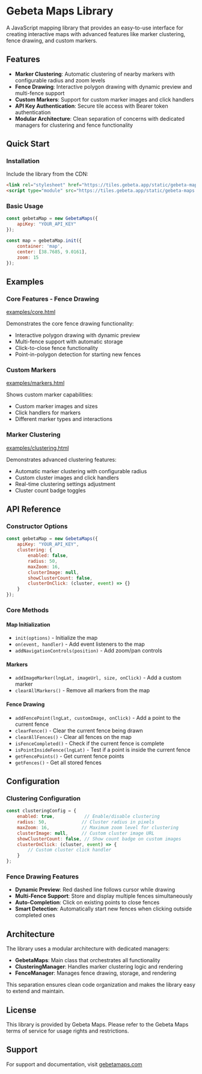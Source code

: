 # Gebeta Maps Library

A JavaScript mapping library that provides an easy-to-use interface for creating interactive maps with advanced features like marker clustering, fence drawing, and custom markers.

## Features

- **Marker Clustering**: Automatic clustering of nearby markers with configurable radius and zoom levels
- **Fence Drawing**: Interactive polygon drawing with dynamic preview and multi-fence support
- **Custom Markers**: Support for custom marker images and click handlers
- **API Key Authentication**: Secure tile access with Bearer token authentication
- **Modular Architecture**: Clean separation of concerns with dedicated managers for clustering and fence functionality

## Quick Start

### Installation

Include the library from the CDN:

```html
<link rel="stylesheet" href="https://tiles.gebeta.app/static/gebeta-maps-lib.css" />
<script type="module" src="https://tiles.gebeta.app/static/gebeta-maps.umd.js"></script>
```

### Basic Usage

```javascript
const gebetaMap = new GebetaMaps({ 
    apiKey: "YOUR_API_KEY" 
});

const map = gebetaMap.init({
    container: 'map',
    center: [38.7685, 9.0161],
    zoom: 15
});
```

## Examples

### Core Features - Fence Drawing
[examples/core.html](examples/core.html)

Demonstrates the core fence drawing functionality:
- Interactive polygon drawing with dynamic preview
- Multi-fence support with automatic storage
- Click-to-close fence functionality
- Point-in-polygon detection for starting new fences

### Custom Markers
[examples/markers.html](examples/markers.html)

Shows custom marker capabilities:
- Custom marker images and sizes
- Click handlers for markers
- Different marker types and interactions

### Marker Clustering
[examples/clustering.html](examples/clustering.html)

Demonstrates advanced clustering features:
- Automatic marker clustering with configurable radius
- Custom cluster images and click handlers
- Real-time clustering settings adjustment
- Cluster count badge toggles

## API Reference

### Constructor Options

```javascript
const gebetaMap = new GebetaMaps({
    apiKey: "YOUR_API_KEY",
    clustering: {
        enabled: false,
        radius: 50,
        maxZoom: 16,
        clusterImage: null,
        showClusterCount: false,
        clusterOnClick: (cluster, event) => {}
    }
});
```

### Core Methods

#### Map Initialization
- `init(options)` - Initialize the map
- `on(event, handler)` - Add event listeners to the map
- `addNavigationControls(position)` - Add zoom/pan controls

#### Markers
- `addImageMarker(lngLat, imageUrl, size, onClick)` - Add a custom marker
- `clearAllMarkers()` - Remove all markers from the map

#### Fence Drawing
- `addFencePoint(lngLat, customImage, onClick)` - Add a point to the current fence
- `clearFence()` - Clear the current fence being drawn
- `clearAllFences()` - Clear all fences on the map
- `isFenceCompleted()` - Check if the current fence is complete
- `isPointInsideFence(lngLat)` - Test if a point is inside the current fence
- `getFencePoints()` - Get current fence points
- `getFences()` - Get all stored fences

## Configuration

### Clustering Configuration

```javascript
const clusteringConfig = {
    enabled: true,           // Enable/disable clustering
    radius: 50,             // Cluster radius in pixels
    maxZoom: 16,            // Maximum zoom level for clustering
    clusterImage: null,     // Custom cluster image URL
    showClusterCount: false, // Show count badge on custom images
    clusterOnClick: (cluster, event) => {
        // Custom cluster click handler
    }
};
```

### Fence Drawing Features

- **Dynamic Preview**: Red dashed line follows cursor while drawing
- **Multi-Fence Support**: Store and display multiple fences simultaneously
- **Auto-Completion**: Click on existing points to close fences
- **Smart Detection**: Automatically start new fences when clicking outside completed ones

## Architecture

The library uses a modular architecture with dedicated managers:

- **GebetaMaps**: Main class that orchestrates all functionality
- **ClusteringManager**: Handles marker clustering logic and rendering
- **FenceManager**: Manages fence drawing, storage, and rendering

This separation ensures clean code organization and makes the library easy to extend and maintain.

## License

This library is provided by Gebeta Maps. Please refer to the Gebeta Maps terms of service for usage rights and restrictions.

## Support

For support and documentation, visit [gebetamaps.com](https://gebetamaps.com) 